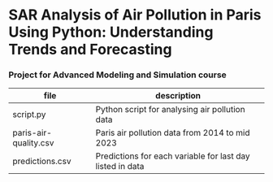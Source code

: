 # **SAR Analysis of Air Pollution in Paris Using Python: Understanding Trends and Forecasting**

### Project for Advanced Modeling and Simulation course

| file                  | description                                               |
| --------------------- | --------------------------------------------------------- |
| script.py             | Python script for analysing air pollution data            |
| paris-air-quality.csv | Paris air pollution data from 2014 to mid 2023            |
| predictions.csv       | Predictions for each variable for last day listed in data |
